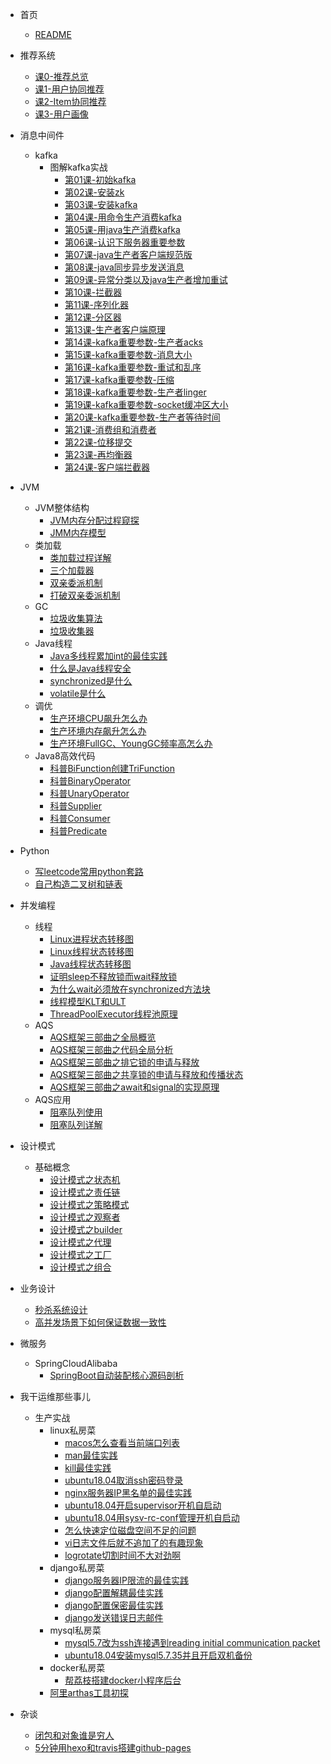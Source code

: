 * 首页
  * [README](README.md)
* 推荐系统
  * [课0-推荐总览](推荐系统/0推荐总览.md)
  * [课1-用户协同推荐](推荐系统/1用户协同推荐.md)
  * [课2-Item协同推荐](推荐系统/2Item协同推荐.md)
  * [课3-用户画像](推荐系统/3用户画像.md)
* 消息中间件
  * kafka
      * 图解kafka实战
         * [第01课-初始kafka](消息中间件/图解kafka实战/第1课初始kafka.md)
         * [第02课-安装zk](消息中间件/图解kafka实战/第2课安装zookeeper.md)
         * [第03课-安装kafka](消息中间件/图解kafka实战/第3课安装kafka.md)
         * [第04课-用命令生产消费kafka](消息中间件/图解kafka实战/第4课用命令生产消费kafka.md)
         * [第05课-用java生产消费kafka](消息中间件/图解kafka实战/第5课用java生产消费kafka初级版.md)
         * [第06课-认识下服务器重要参数](消息中间件/图解kafka实战/第6课认识下服务器重要参数.md)
         * [第07课-java生产者客户端规范版](消息中间件/图解kafka实战/第7课java生产者客户端规范版.md)
         * [第08课-java同步异步发送消息](消息中间件/图解kafka实战/第8课java同步异步发送消息.md)
         * [第09课-异常分类以及java生产者增加重试](消息中间件/图解kafka实战/第9课异常分类以及java生产者增加重试.md)
         * [第10课-拦截器](消息中间件/图解kafka实战/第10课拦截器.md)
         * [第11课-序列化器](消息中间件/图解kafka实战/第11课序列化器.md)
         * [第12课-分区器](消息中间件/图解kafka实战/第12课分区器.md)
         * [第13课-生产者客户端原理](消息中间件/图解kafka实战/第13课生产者客户端原理.md)
         * [第14课-kafka重要参数-生产者acks](消息中间件/图解kafka实战/第14课kafka重要参数-生产者acks.md)
         * [第15课-kafka重要参数-消息大小](消息中间件/图解kafka实战/第15课kafka重要参数-消息大小.md)
         * [第16课-kafka重要参数-重试和乱序](消息中间件/图解kafka实战/第16课kafka重要参数-生产者重试和乱序.md)
         * [第17课-kafka重要参数-压缩](消息中间件/图解kafka实战/第17课kafka重要参数-压缩.md)
         * [第18课-kafka重要参数-生产者linger](消息中间件/图解kafka实战/第18课kafka重要参数-生产者linger.md)
         * [第19课-kafka重要参数-socket缓冲区大小](消息中间件/图解kafka实战/第19课kafka重要参数-生产者socket缓冲区大小.md)
         * [第20课-kafka重要参数-生产者等待时间](消息中间件/图解kafka实战/第20课kafka重要参数-生产者等待时间.md)
         * [第21课-消费组和消费者](消息中间件/图解kafka实战/第21课消费组和消费者.md)
         * [第22课-位移提交](消息中间件/图解kafka实战/第22课位移提交.md)
         * [第23课-再均衡器](消息中间件/图解kafka实战/第23课再均衡器.md)
         * [第24课-客户端拦截器](消息中间件/图解kafka实战/第24课客户端拦截器.md)
* JVM
  * JVM整体结构
      * [JVM内存分配过程窥探](JVM/JVM整体架构/JVM内存分配过程窥探.md)
      * [JMM内存模型](JVM/JVM整体架构/JMM内存模型.md)
  * 类加载
      * [类加载过程详解](JVM/类加载/类加载过程详解.md)
      * [三个加载器](JVM/类加载/三个加载器.md)
      * [双亲委派机制](JVM/类加载/双亲委派机制.md)
      * [打破双亲委派机制](JVM/类加载/打破双亲委派机制.md)
  * GC
      * [垃圾收集算法](JVM/GC/垃圾收集算法.md)
      * [垃圾收集器](JVM/GC/垃圾收集器.md)
  * Java线程  
      * [Java多线程累加int的最佳实践](JVM/Java线程/Java多线程累加int的最佳实践.md)
      * [什么是Java线程安全](JVM/Java线程/什么是Java线程安全.md)
      * [synchronized是什么](JVM/Java线程/synchronized是什么.md)
      * [volatile是什么](JVM/Java线程/volatile是什么.md)
  * 调优
      * [生产环境CPU飙升怎么办](JVM/调优/生产环境CPU飙升怎么办.md)
      * [生产环境内存飙升怎么办](JVM/调优/生产环境内存飙升怎么办.md)
      * [生产环境FullGC、YoungGC频率高怎么办](JVM/调优/生产环境FullGC、YoungGC频率高怎么办.md)
  * Java8高效代码
      * [科普BiFunction创建TriFunction](JVM/Java8高效代码/科普BiFunction创建TriFunction.md)
      * [科普BinaryOperator](JVM/Java8高效代码/科普BinaryOperator.md)
      * [科普UnaryOperator](JVM/Java8高效代码/科普UnaryOperator.md)
      * [科普Supplier](JVM/Java8高效代码/科普Supplier.md)
      * [科普Consumer](JVM/Java8高效代码/科普Consumer.md)
      * [科普Predicate](JVM/Java8高效代码/科普Predicate.md)
* Python
  * [写leetcode常用python套路](Python/写leetcode常用python套路.md)
  * [自己构造二叉树和链表](Python/自己构造二叉树和链表.md)
* 并发编程
  * 线程
      * [Linux进程状态转移图](并发编程/线程/Linux进程状态转移图.md)
      * [Linux线程状态转移图](并发编程/线程/Linux线程状态转移图.md)
      * [Java线程状态转移图](并发编程/线程/Java线程状态转移图.md)
      * [证明sleep不释放锁而wait释放锁](并发编程/线程/证明sleep不释放锁而wait释放锁.md)
      * [为什么wait必须放在synchronized方法块](并发编程/线程/为什么wait必须放在synchronized方法块.md)
      * [线程模型KLT和ULT](并发编程/线程/线程模型KLT和ULT.md)
      * [ThreadPoolExecutor线程池原理](并发编程/线程/ThreadPoolExecutor线程池原理.md)
  * AQS
      * [AQS框架三部曲之全局概览](并发编程/AQS/AQS框架三部曲之全局概览.md)
      * [AQS框架三部曲之代码全局分析](并发编程/AQS/AQS框架三部曲之代码全局分析.md)
      * [AQS框架三部曲之排它锁的申请与释放](并发编程/AQS/AQS框架三部曲之排它锁的申请与释放.md)
      * [AQS框架三部曲之共享锁的申请与释放和传播状态](并发编程/AQS/AQS框架三部曲之共享锁的申请与释放和传播状态.md)
      * [AQS框架三部曲之await和signal的实现原理](并发编程/AQS/AQS框架三部曲之await和signal的实现原理.md)
  * AQS应用
      * [阻塞队列使用](并发编程/AQS应用/阻塞队列使用.md)
      * [阻塞队列详解](并发编程/AQS应用/阻塞队列详解.md)
      
* 设计模式
  * 基础概念
      * [设计模式之状态机](设计模式/基础概念/设计模式之状态机.md)
      * [设计模式之责任链](设计模式/基础概念/设计模式之责任链.md)
      * [设计模式之策略模式](设计模式/基础概念/设计模式之策略模式.md)
      * [设计模式之观察者](设计模式/基础概念/设计模式之观察者.md)
      * [设计模式之builder](设计模式/基础概念/设计模式之builder.md)
      * [设计模式之代理](设计模式/基础概念/设计模式之代理.md)
      * [设计模式之工厂](设计模式/基础概念/设计模式之工厂.md)
      * [设计模式之组合](设计模式/基础概念/设计模式之组合模式.md)
* 业务设计
  * [秒杀系统设计](业务设计/秒杀系统设计.md)
  * [高并发场景下如何保证数据一致性](业务设计/高并发场景下如何保证数据一致性.md)
* 微服务
  * SpringCloudAlibaba
    * [SpringBoot自动装配核心源码剖析](微服务专题/SpringCloudAlibaba/SpringBoot自动装配核心源码剖析.md)
* 我干运维那些事儿
  * 生产实战
      * linux私房菜
        * [macos怎么查看当前端口列表](我干运维那些事/生产实战/linux私房菜/macos怎么查看当前端口列表.md)      
        * [man最佳实践](我干运维那些事/生产实战/linux私房菜/man的最佳实践.md)      
        * [kill最佳实践](我干运维那些事/生产实战/linux私房菜/kill的最佳实践.md)   
        * [ubuntu18.04取消ssh密码登录](我干运维那些事/生产实战/linux私房菜/ubuntu18.04取消ssh密码登录.md)
        * [nginx服务器IP黑名单的最佳实践](我干运维那些事/生产实战/linux私房菜/nginx服务器IP黑名单的最佳实践.md)  
        * [ubuntu18.04开启supervisor开机自启动](我干运维那些事/生产实战/linux私房菜/ubuntu18.04开启supervisor开机自启动.md)
        * [ubuntu18.04用sysv-rc-conf管理开机自启动](我干运维那些事/生产实战/linux私房菜/ubuntu18.04用sysv-rc-conf管理开机自启动.md)
        * [怎么快速定位磁盘空间不足的问题](我干运维那些事/生产实战/linux私房菜/怎么快速定位磁盘空间不足的问题.md)  
        * [vi日志文件后就不追加了的有趣现象](我干运维那些事/生产实战/linux私房菜/vi日志文件后就不追加了的有趣现象.md)  
        * [logrotate切割时间不大对劲啊](我干运维那些事/生产实战/linux私房菜/logrotate切割时间不大对劲啊.md)  
      * django私房菜   
        * [django服务器IP限流的最佳实践](我干运维那些事/生产实战/django私房菜/django服务器IP限流的最佳实践.md)  
        * [django配置解耦最佳实践](我干运维那些事/生产实战/django私房菜/django配置解耦最佳实践.md)  
        * [django配置保密最佳实践](我干运维那些事/生产实战/django私房菜/django配置保密最佳实践.md)  
        * [django发送错误日志邮件](我干运维那些事/生产实战/django私房菜/django发送错误日志邮件.md)
      * mysql私房菜
        * [mysql5.7改为ssh连接遇到reading initial communication packet](我干运维那些事/生产实战/mysql私房菜/mysql5.7改为ssh连接遇到reading-initial-communication-packet.md)
        * [ubuntu18.04安装mysql5.7.35并且开启双机备份](我干运维那些事/生产实战/mysql私房菜/ubuntu18.04安装mysql5.7.35并且开启双机备份.md)
      * docker私房菜
        * [帮荔枝搭建docker小程序后台](我干运维那些事/生产实战/docker私房菜/帮荔枝搭建docker小程序后台.md)
      * [阿里arthas工具初探](我干运维那些事/生产实战/阿里arthas工具初探.md)  
* 杂谈
  * [闭包和对象谁是穷人](闭包是穷人的对象，对象是穷人的闭包.md)
  * [5分钟用hexo和travis搭建github-pages](5分钟用hexo和travis搭建github-pages.md)
  